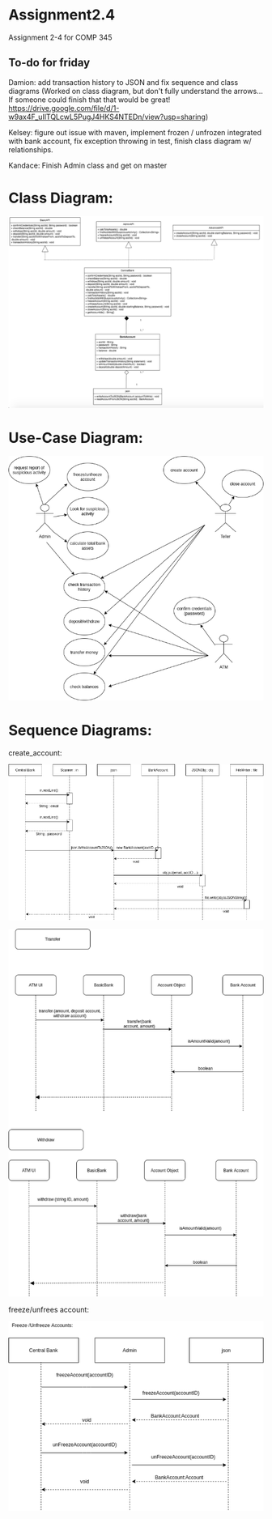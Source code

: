 # Assignment2.4
Assignment 2-4 for COMP 345

## To-do for friday
Damion: add transaction history to JSON and fix sequence and class diagrams
  (Worked on class diagram, but don't fully understand the arrows... If someone could finish that that would be great! https://drive.google.com/file/d/1-w9ax4F_uIlTQLcwL5PugJ4HKS4NTEDn/view?usp=sharing)

Kelsey: figure out issue with maven, implement frozen / unfrozen integrated with bank account, fix exception throwing in test, finish class diagram w/ relationships.

Kandace: Finish Admin class and get on master

# Class Diagram:

![class_diagram](/imagesForReadme/class_diagram_update.png)

# Use-Case Diagram:

![use_case_diagram](/imagesForReadme/use_case_diagram.png)


# Sequence Diagrams:

create_account:

![create_account](/imagesForReadme/create_account_sequence.png)

![](/imagesForReadme/kelsey_sequence_diagram.png)

freeze/unfrees account:

![freeze/unfreeze account](/imagesForReadme/freezeAccount.png)
